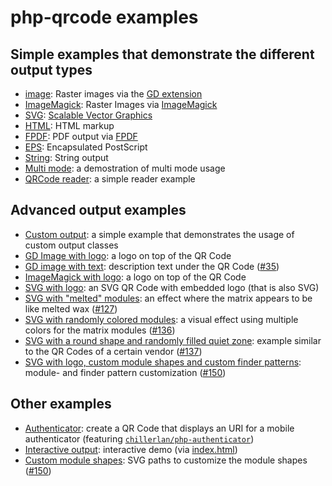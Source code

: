 # php-qrcode examples

## Simple examples that demonstrate the different output types

- [image](./image.php): Raster images via the [GD extension](https://www.php.net/manual/de/book.image.php)
- [ImageMagick](./imagick.php): Raster Images via [ImageMagick](https://imagemagick.org/)
- [SVG](./svg.php): [Scalable Vector Graphics](https://developer.mozilla.org/en-US/docs/Web/SVG)
- [HTML](./html.php): HTML markup
- [FPDF](./fpdf.php): PDF output via [FPDF](http://www.fpdf.org/)
- [EPS](./eps.php): Encapsulated PostScript
- [String](./text.php): String output
- [Multi mode](./multimode.php): a demostration of multi mode usage
- [QRCode reader](./reader.php): a simple reader example


## Advanced output examples

- [Custom output](./custom_output.php): a simple example that demonstrates the usage of custom output classes
- [GD Image with logo](./imageWithLogo.php): a logo on top of the QR Code
- [GD image with text](./imageWithText.php): description text under the QR Code ([#35](https://github.com/chillerlan/php-qrcode/issues/35))
- [ImageMagick with logo](./imagickWithLogo.php): a logo on top of the QR Code
- [SVG with logo](./svgWithLogo.php): an SVG QR Code with embedded logo (that is also SVG)
- [SVG with "melted" modules](./svgMeltedModules.php): an effect where the matrix appears to be like melted wax ([#127](https://github.com/chillerlan/php-qrcode/issues/127))
- [SVG with randomly colored modules](./svgRandomColoredDots.php): a visual effect using multiple colors for the matrix modules ([#136](https://github.com/chillerlan/php-qrcode/discussions/136))
- [SVG with a round shape and randomly filled quiet zone](./svgRoundQuietzone.php): example similar to the QR Codes of a certain vendor ([#137](https://github.com/chillerlan/php-qrcode/discussions/137))
- [SVG with logo, custom module shapes and custom finder patterns](./svgWithLogoAndCustomShapes.php): module- and finder pattern customization ([#150](https://github.com/chillerlan/php-qrcode/discussions/150))

## Other examples

- [Authenticator](./authenticator.php): create a QR Code that displays an URI for a mobile authenticator (featuring [`chillerlan/php-authenticator`](https://github.com/chillerlan/php-authenticator))
- [Interactive output](./qrcode-interactive.php): interactive demo (via [index.html](./index.html))
- [Custom module shapes](./shapes.svg): SVG paths to customize the module shapes ([#150](https://github.com/chillerlan/php-qrcode/discussions/150))
